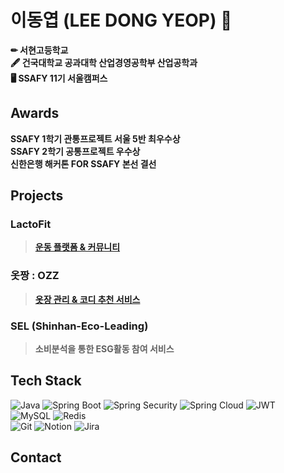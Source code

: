 # 이동엽 (LEE DONG YEOP) 👋
**✏ 서현고등학교**  
**🖋 건국대학교 공과대학 산업경영공학부 산업공학과**  
**🖥 SSAFY 11기 서울캠퍼스**  
 
## Awards
**SSAFY 1학기 관통프로젝트 서울 5반 최우수상**<br>
**SSAFY 2학기 공통프로젝트 우수상**  
**신한은행 해커톤 FOR SSAFY 본선 결선**  

## Projects
<!--### 졸업 논문
> **[배달 앱(App) 소비자의 만족도에 영향을 미치는 요인 및 만족도 향상 방안](https://github.com/doongyeop/doongyeop/blob/main/%EB%B0%B0%EB%8B%AC%20%EC%95%B1(App)%20%EC%86%8C%EB%B9%84%EC%9E%90%EC%9D%98%20%EB%A7%8C%EC%A1%B1%EB%8F%84%EC%97%90%20%EC%98%81%ED%96%A5%EC%9D%84%20%EB%AF%B8%EC%B9%98%EB%8A%94%20%EC%9A%94%EC%9D%B8%20%EB%B0%8F%20%EB%A7%8C%EC%A1%B1%EB%8F%84%20%ED%96%A5%EC%83%81%20%EB%B0%A9%EC%95%88_%EC%B5%9C%EC%A2%85.pdf)** -->
### LactoFit
> **[운동 플랫폼 & 커뮤니티](https://github.com/doongyeop/LactoFit)**  
### 옷짱 : OZZ
> **[옷장 관리 & 코디 추천 서비스](https://github.com/doongyeop/OZZ)**
### SEL (Shinhan-Eco-Leading)
> **소비분석을 통한 ESG활동 참여 서비스**
## Tech Stack
![Java](https://img.shields.io/badge/Java-000000?style=ROUND&logo=openjdk&logoColor=white)
![Spring Boot](https://img.shields.io/badge/Spring_Boot-6DB33F?style=ROUND&logo=spring-boot&logoColor=white)
![Spring Security](https://img.shields.io/badge/Spring%20Security-6DB33F?style=ROUND&logo=spring-security&logoColor=white)
![Spring Cloud](https://img.shields.io/badge/Spring%20Cloud-6DB33F?style=ROUND&logo=spring&logoColor=white)
![JWT](https://img.shields.io/badge/JWT-000000?style=ROUND&logo=json-web-tokens&logoColor=white)<br>
![MySQL](https://img.shields.io/badge/MySQL-4479A1?style=ROUND&logo=mysql&logoColor=white)
![Redis](https://img.shields.io/badge/Redis-DC382D?style=ROUND&logo=redis&logoColor=white)<br>
![Git](https://img.shields.io/badge/Git-F05032?style=ROUND&logo=git&logoColor=white) 
![Notion](https://img.shields.io/badge/Notion-000000?style=ROUND&logo=notion&logoColor=white)
![Jira](https://img.shields.io/badge/Jira-0052CC?style=ROUND&logo=jira&logoColor=white)<br>

## Contact
